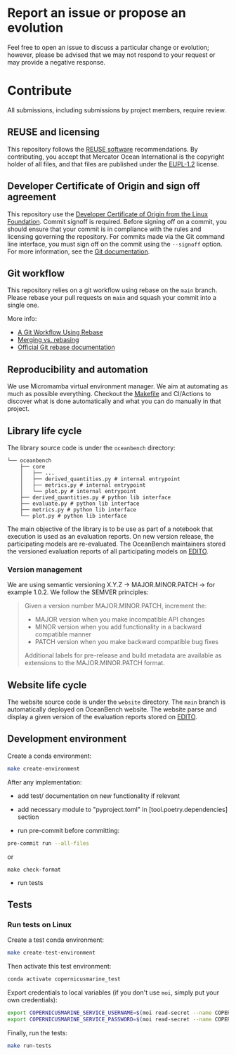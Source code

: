 <!--
SPDX-FileCopyrightText: 2025 Mercator Ocean International <https://www.mercator-ocean.eu/>

SPDX-License-Identifier: EUPL-1.2
-->

# Report an issue or propose an evolution

Feel free to open an issue to discuss a particular change or evolution; however, please be advised that we may not respond to your request or may provide a negative response.

# Contribute

All submissions, including submissions by project members, require review.

## REUSE and licensing

This repository follows the [REUSE software](https://reuse.software) recommendations.
By contributing, you accept that Mercator Ocean International is the copyright holder of all files, and that files are published under the [EUPL-1.2](https://joinup.ec.europa.eu/collection/eupl/eupl-text-eupl-12) license.

## Developer Certificate of Origin and sign off agreement

This repository use the [Developer Certificate of Origin from the Linux Foundation](https://developercertificate.org/).
Commit signoff is required.
Before signing off on a commit, you should ensure that your commit is in compliance with the rules and licensing governing the repository.
For commits made via the Git command line interface, you must sign off on the commit using the `--signoff` option. For more information, see the [Git documentation](https://git-scm.com/docs/git-commit).

## Git workflow

This repository relies on a git workflow using rebase on the `main` branch.
Please rebase your pull requests on `main` and squash your commit into a single one.

More info:
- [A Git Workflow Using Rebase](https://medium.com/singlestone/a-git-workflow-using-rebase-1b1210de83e5)
- [Merging vs. rebasing](https://www.atlassian.com/git/tutorials/merging-vs-rebasing)
- [Official Git rebase documentation](https://git-scm.com/book/en/v2/Git-Branching-Rebasing)


## Reproducibility and automation

We use Micromamba virtual environment manager.
We aim at automating as much as possible everything.
Checkout the [Makefile](Makefile) and CI/Actions to discover what is done automatically and what you can do manually in that project.

## Library life cycle

The library source code is under the `oceanbench` directory:
```
└── oceanbench
    ├── core
    │   ├── ...
    │   ├── derived_quantities.py # internal entrypoint
    │   ├── metrics.py # internal entrypoint
    │   └── plot.py # internal entrypoint
    ├── derived_quantities.py # python lib interface
    ├── evaluate.py # python lib interface
    ├── metrics.py # python lib interface
    └── plot.py # python lib interface
```

The main objective of the library is to be use as part of a notebook that execution is used as an evaluation reports.
On new version release, the participating models are re-evaluated.
The OceanBench maintainers stored the versioned evaluation reports of all participating models on [EDITO](https://datalab.dive.edito.eu/my-files/project-oceanbench/public/evaluation-reports/).

### Version management

We are using semantic versioning X.Y.Z → MAJOR.MINOR.PATCH → for example 1.0.2. We follow the SEMVER principles:

>Given a version number MAJOR.MINOR.PATCH, increment the:
>
>- MAJOR version when you make incompatible API changes
>- MINOR version when you add functionality in a backward compatible manner
>- PATCH version when you make backward compatible bug fixes
>
>Additional labels for pre-release and build metadata are available as extensions to the MAJOR.MINOR.PATCH format.

## Website life cycle

The website source code is under the `website` directory.
The `main` branch is automatically deployed on OceanBench website.
The website parse and display a given version of the evaluation reports stored on [EDITO](https://datalab.dive.edito.eu/my-files/project-oceanbench/public/evaluation-reports/).

## Development environment

Create a conda environment:

```sh
make create-environment
```

After any implementation:

- add test/ documentation on new functionality if relevant

- add necessary module to "pyproject.toml" in [tool.poetry.dependencies] section

- run pre-commit before committing:

``` sh
pre-commit run --all-files
```
or
```
make check-format
```

- run tests

## Tests

### Run tests on Linux

Create a test conda environment:

```sh
make create-test-environment
```

Then activate this test environment:

```sh
conda activate copernicusmarine_test
```

Export credentials to local variables (if you don't use `moi`, simply put your own credentials):

```sh
export COPERNICUSMARINE_SERVICE_USERNAME=$(moi read-secret --name COPERNICUSMARINE_SERVICE_USERNAME)
export COPERNICUSMARINE_SERVICE_PASSWORD=$(moi read-secret --name COPERNICUSMARINE_SERVICE_PASSWORD)
```

Finally, run the tests:

```sh
make run-tests
```
